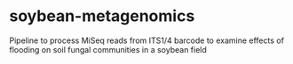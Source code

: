 # soybean-metagenomics
Pipeline to process MiSeq reads from ITS1/4 barcode to examine effects of flooding on soil fungal communities in a soybean field
